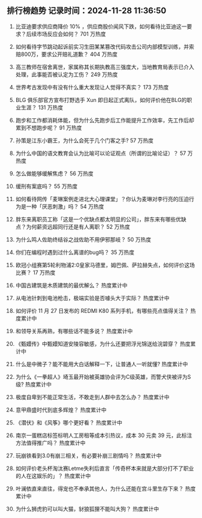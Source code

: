 
## 排行榜趋势 记录时间：2024-11-28 11:36:50
  
  1. 比亚迪要求供应商降价 10% ，供应商股价闻风下跌，如何看待比亚迪这一要求？后续市场反应会如何？ 701 万热度
    
  2. 如何看待字节跳动起诉前实习生田某某篡改代码攻击公司内部模型训练，并索赔800万，要求公开赔礼道歉？ 404 万热度
    
  3. 高三教师在宿舍离世，家属称其长期执教高三强度大，当地教育局表示已介入处理，此事能否被认定为工伤？ 249 万热度
    
  4. 世界考古发现中有没有什么重大发现让人觉得不真实？ 173 万热度
    
  5. BLG 俱乐部官方宣布打野选手 Xun 即日起正式离队，如何评价他在BLG的职业生涯？ 131 万热度
    
  6. 跑步和工作都消耗体能，但为什么先跑步后工作能提升工作效率，先工作后却累到不想跑步呢？ 91 万热度
    
  7. 孙策是江东小霸王，为什么会死于几个门客之手? 57 万热度
    
  8. 为什么中国的语文教育会认为比喻可以论证观点（所谓的比喻论证）？ 57 万热度
    
  9. 怎么做能够缓解焦虑？ 56 万热度
    
  10. 缓刑有案底吗？ 55 万热度
    
  11. 如何看待网传「麦琳案例走进北大心理课堂」？你认为麦琳对李行亮的压迫行为是一种「厌恶刺激」吗？ 54 万热度
    
  12. 胖东来离职员工称「这是一个优缺点都太明显的公司」，胖东来有哪些优缺点？为何薪资远超同行还是有人离职？ 52 万热度
    
  13. 为什么鸣人佐助终结谷之战佐助不用伊邪那岐？ 50 万热度
    
  14. 你们在编程时遇到过什么离谱的bug吗？ 35 万热度
    
  15. 欧冠小组赛第5轮利物浦2:0皇家马德里，姆巴佩、萨拉赫失点，如何评价这场比赛？ 17 万热度
    
  16. 中国古建筑是木质建筑的最优解么？ 热度累计中
    
  17. 从电池针刺到电池枪击，极端实验是否噱头大于实际？ 热度累计中
    
  18. 如何评价 11 月 27 日发布的 REDMI K80 系列手机，有哪些亮点值得关注？ 热度累计中
    
  19. 和领导关系再熟，有哪些话不能多说？ 热度累计中
    
  20. 《甄嬛传》中甄嬛知道安陵容敏感，为什么还要把浮光锦送给浣碧穿？ 热度累计中
    
  21. 什么是中微子？能不能用大白话解释一下，让普通人一听就懂? 热度累计中
    
  22. 为什么《一拳超人》埼玉最开始被英雄协会评为C级英雄，而警犬侠被评为S级? 热度累计中
    
  23. 极度自卑到不能正常生活，不敢走到人群中去怎么办？ 热度累计中
    
  24. 意甲鼎盛时代到底多辉煌？ 热度累计中
    
  25. 《潜伏》和《风筝》哪个更好看？ 热度累计中
    
  26. 南京一蛋糕店标签标明人工房租等成本引热议，成本 30 元卖 39 元，此标注方法值得推广吗？ 热度累计中
    
  27. 玩崩铁看到3.0有崩三相关，有必要补崩三剧情吗？ 热度累计中
    
  28. 如何评价老头杯淘汰赛Letme失利后直言「传奇杯本来就是大部分打不了职业的人在这娱乐的」？ 热度累计中
    
  29. 叶澜依直来直往，得宠也不奉承其他人，为什么还能在宫斗里生存下来？ 热度累计中
    
  30. 为什么狮虎豹可以叫大猫，豺狼狐狸不能叫大狗？ 热度累计中
    